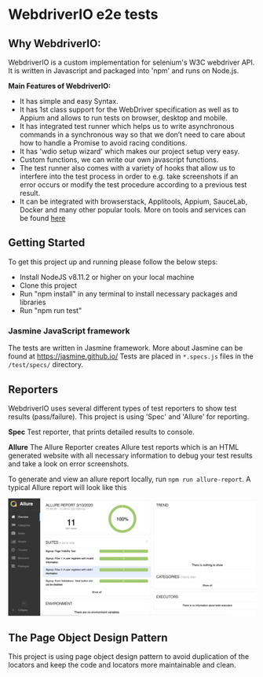 # WebdriverIO e2e tests

## Why WebdriverIO:
WebdriverIO is a custom implementation for selenium's W3C webdriver API. It is written in Javascript and packaged into 'npm' and runs on Node.js.

**Main Features of WebdriverIO:**
- It has simple and easy Syntax.
- It has 1st class support for the WebDriver specification as well as to Appium and allows to run tests on browser, desktop and mobile.
- It has integrated test runner which helps us to write asynchronous commands in a synchronous way so that we don’t need to care about how to handle a Promise to avoid racing conditions.
- It has 'wdio setup wizard' which makes our project setup very easy.
- Custom functions, we can write our own javascript functions.
- The test runner also comes with a variety of hooks that allow us to interfere into the test process in order to e.g. take screenshots if an error occurs or modify the test procedure according to a previous test result.
- It can be integrated with browserstack, Applitools, Appium, SauceLab, Docker and many other popular tools. More on tools and services can be found [here](https://webdriver.io/docs/gettingstarted.html)

## Getting Started
To get this project up and running please follow the below steps:

- Install NodeJS v8.11.2 or higher on your local machine
- Clone this project
- Run "npm install" in any terminal to install necessary packages and libraries
- Run "npm run test"

### Jasmine JavaScript framework
The tests are written in Jasmine framework. More about Jasmine can be found at https://jasmine.github.io/
Tests are placed in `*.specs.js` files in the `/test/specs/` directory.

## Reporters
WebdriverIO uses several different types of test reporters to show test results (pass/failure). This project is using 'Spec' and 'Allure' for reporting.

**Spec**
Test reporter, that prints detailed results to console.

**Allure**
The Allure Reporter creates Allure test reports which is an HTML generated website with all necessary information to debug your test results and take a look on error screenshots.

To generate and view an allure report locally, run `npm run allure-report`. A typical Allure report will look like this

![ScreenShot](images/allure-report-screenshot.png)

## The Page Object Design Pattern
This project is using page object design pattern to avoid duplication of the locators and keep the code and locators more maintainable and clean.